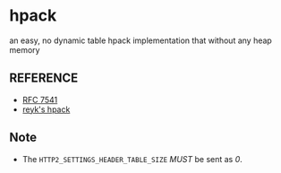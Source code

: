 # hpack
an easy, no dynamic table hpack implementation that without any heap memory

## REFERENCE
+ [RFC 7541](https://www.rfc-editor.org/rfc/rfc7541.html)
+ [reyk's hpack](https://github.com/reyk/hpack)

## Note
+ The `HTTP2_SETTINGS_HEADER_TABLE_SIZE` *MUST* be sent as *0*.
